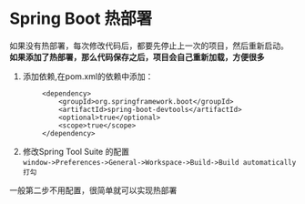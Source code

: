 ﻿# Spring Boot 热部署   
如果没有热部署，每次修改代码后，都要先停止上一次的项目，然后重新启动。   
**如果添加了热部署，那么代码保存之后，项目会自己重新加载，方便很多**   
1. 添加依赖,在pom.xml的依赖中添加：       
```
		<dependency>
			<groupId>org.springframework.boot</groupId>
			<artifactId>spring-boot-devtools</artifactId>
			<optional>true</optional>
			<scope>true</scope>
		</dependency>
```      
2. 修改Spring Tool Suite 的配置     
`window->Preferences->General->Workspace->Build->Build automatically 打勾`    

一般第二步不用配置，很简单就可以实现热部署     
   
